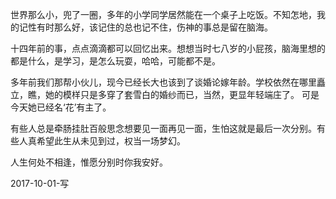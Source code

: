 世界那么小，兜了一圈，多年的小学同学居然能在一个桌子上吃饭。不知怎地，我的记性有时那么好，该记住的总也记不住，伤神的事总是留在脑海。

十四年前的事，点点滴滴都可以回忆出来。想想当时七八岁的小屁孩，脑海里想的都是什么，是学习，是怎么玩耍，哈哈，可能都不是。

多年前我们那帮小伙儿，现今已经长大也该到了谈婚论嫁年龄。学校依然在哪里矗立，瞧，她的模样只是多穿了套雪白的婚纱而已，当然，更显年轻端庄了。
可是今天她已经名‘花’有主了。

有些人总是牵肠挂肚百般思念想要见一面再见一面，生怕这就是最后一次分别。有些人真希望此生从未见到过，权当一场梦幻。


人生何处不相逢，惟愿分别时你我安好。



2017-10-01-写

